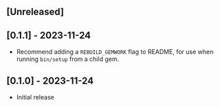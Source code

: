 ## [Unreleased]

## [0.1.1] - 2023-11-24

- Recommend adding a `REBUILD_GEMWORK` flag to README, for use when running `bin/setup` from a child gem.

## [0.1.0] - 2023-11-24

- Initial release
